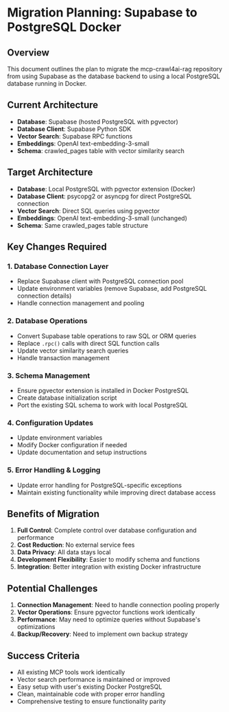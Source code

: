 # Migration Planning: Supabase to PostgreSQL Docker

## Overview
This document outlines the plan to migrate the mcp-crawl4ai-rag repository from using Supabase as the database backend to using a local PostgreSQL database running in Docker.

## Current Architecture
- **Database**: Supabase (hosted PostgreSQL with pgvector)
- **Database Client**: Supabase Python SDK
- **Vector Search**: Supabase RPC functions
- **Embeddings**: OpenAI text-embedding-3-small
- **Schema**: crawled_pages table with vector similarity search

## Target Architecture
- **Database**: Local PostgreSQL with pgvector extension (Docker)
- **Database Client**: psycopg2 or asyncpg for direct PostgreSQL connection
- **Vector Search**: Direct SQL queries using pgvector
- **Embeddings**: OpenAI text-embedding-3-small (unchanged)
- **Schema**: Same crawled_pages table structure

## Key Changes Required

### 1. Database Connection Layer
- Replace Supabase client with PostgreSQL connection pool
- Update environment variables (remove Supabase, add PostgreSQL connection details)
- Handle connection management and pooling

### 2. Database Operations
- Convert Supabase table operations to raw SQL or ORM queries
- Replace `.rpc()` calls with direct SQL function calls
- Update vector similarity search queries
- Handle transaction management

### 3. Schema Management
- Ensure pgvector extension is installed in Docker PostgreSQL
- Create database initialization script
- Port the existing SQL schema to work with local PostgreSQL
### 4. Configuration Updates
- Update environment variables
- Modify Docker configuration if needed
- Update documentation and setup instructions

### 5. Error Handling & Logging
- Update error handling for PostgreSQL-specific exceptions
- Maintain existing functionality while improving direct database access

## Benefits of Migration
1. **Full Control**: Complete control over database configuration and performance
2. **Cost Reduction**: No external service fees
3. **Data Privacy**: All data stays local
4. **Development Flexibility**: Easier to modify schema and functions
5. **Integration**: Better integration with existing Docker infrastructure

## Potential Challenges
1. **Connection Management**: Need to handle connection pooling properly
2. **Vector Operations**: Ensure pgvector functions work identically
3. **Performance**: May need to optimize queries without Supabase's optimizations
4. **Backup/Recovery**: Need to implement own backup strategy

## Success Criteria
- All existing MCP tools work identically
- Vector search performance is maintained or improved
- Easy setup with user's existing Docker PostgreSQL
- Clean, maintainable code with proper error handling
- Comprehensive testing to ensure functionality parity